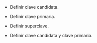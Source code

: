 - Definir clave candidata.

- Definir clave primaria.

- Definir superclave.

- Definir clave candidata y clave primaria. 